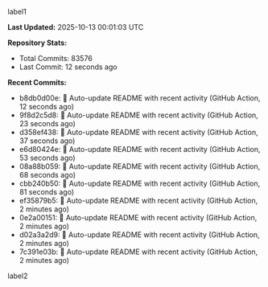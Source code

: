 
label1 
<!-- ACTIVITY_START -->
**Last Updated:** 2025-10-13 00:01:03 UTC

**Repository Stats:**
- Total Commits: 83576
- Last Commit: 12 seconds ago

**Recent Commits:**
- b8db0d00e: 🤖 Auto-update README with recent activity (GitHub Action, 12 seconds ago)
- 9f8d2c5d8: 🤖 Auto-update README with recent activity (GitHub Action, 23 seconds ago)
- d358ef438: 🤖 Auto-update README with recent activity (GitHub Action, 37 seconds ago)
- e6d80424e: 🤖 Auto-update README with recent activity (GitHub Action, 53 seconds ago)
- 08a88b059: 🤖 Auto-update README with recent activity (GitHub Action, 68 seconds ago)
- cbb240b50: 🤖 Auto-update README with recent activity (GitHub Action, 81 seconds ago)
- ef35879b5: 🤖 Auto-update README with recent activity (GitHub Action, 2 minutes ago)
- 0e2a00151: 🤖 Auto-update README with recent activity (GitHub Action, 2 minutes ago)
- d02a3a2d9: 🤖 Auto-update README with recent activity (GitHub Action, 2 minutes ago)
- 7c391e03b: 🤖 Auto-update README with recent activity (GitHub Action, 2 minutes ago)
<!-- ACTIVITY_END -->

label2
